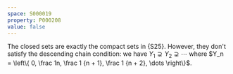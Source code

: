 ```yaml
---
space: S000019
property: P000208
value: false
---
```


The closed sets are exactly the compact sets in {S25}. However, they don't satisfy the descending chain condition: we have $Y_1 \supsetneq Y_2 \supsetneq \cdots$ where $Y_n = \left\{ 0, \frac 1n, \frac 1 {n + 1}, \frac 1 {n + 2}, \dots \right\}$.
